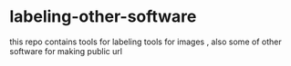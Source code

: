 # labeling-other-software
this repo contains tools for labeling tools for images , also some of other software for making public url
